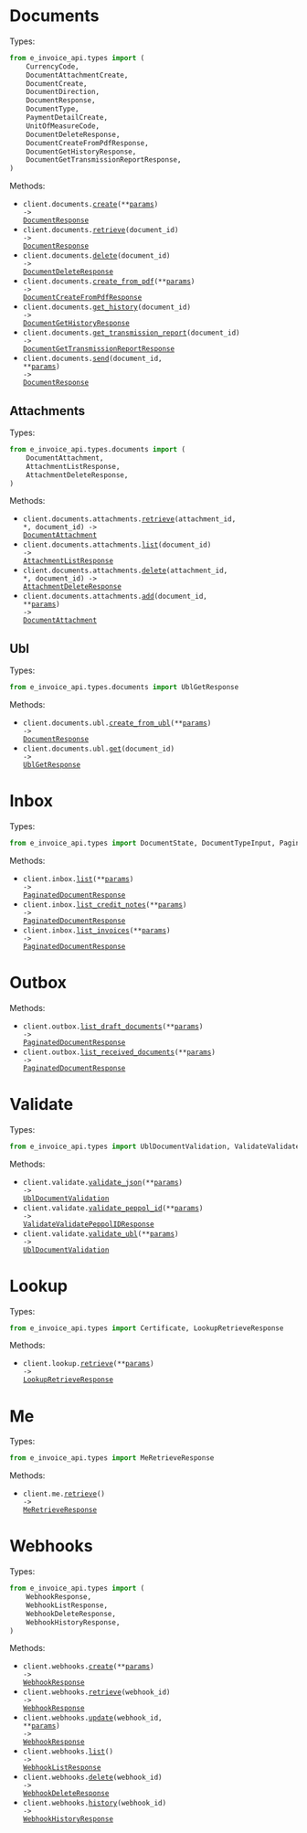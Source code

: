# Documents

Types:

```python
from e_invoice_api.types import (
    CurrencyCode,
    DocumentAttachmentCreate,
    DocumentCreate,
    DocumentDirection,
    DocumentResponse,
    DocumentType,
    PaymentDetailCreate,
    UnitOfMeasureCode,
    DocumentDeleteResponse,
    DocumentCreateFromPdfResponse,
    DocumentGetHistoryResponse,
    DocumentGetTransmissionReportResponse,
)
```

Methods:

- <code title="post /api/documents/">client.documents.<a href="./src/e_invoice_api/resources/documents/documents.py">create</a>(\*\*<a href="src/e_invoice_api/types/document_create_params.py">params</a>) -> <a href="./src/e_invoice_api/types/document_response.py">DocumentResponse</a></code>
- <code title="get /api/documents/{document_id}">client.documents.<a href="./src/e_invoice_api/resources/documents/documents.py">retrieve</a>(document_id) -> <a href="./src/e_invoice_api/types/document_response.py">DocumentResponse</a></code>
- <code title="delete /api/documents/{document_id}">client.documents.<a href="./src/e_invoice_api/resources/documents/documents.py">delete</a>(document_id) -> <a href="./src/e_invoice_api/types/document_delete_response.py">DocumentDeleteResponse</a></code>
- <code title="post /api/documents/pdf">client.documents.<a href="./src/e_invoice_api/resources/documents/documents.py">create_from_pdf</a>(\*\*<a href="src/e_invoice_api/types/document_create_from_pdf_params.py">params</a>) -> <a href="./src/e_invoice_api/types/document_create_from_pdf_response.py">DocumentCreateFromPdfResponse</a></code>
- <code title="get /api/documents/{document_id}/history">client.documents.<a href="./src/e_invoice_api/resources/documents/documents.py">get_history</a>(document_id) -> <a href="./src/e_invoice_api/types/document_get_history_response.py">DocumentGetHistoryResponse</a></code>
- <code title="get /api/documents/{document_id}/transmission-report">client.documents.<a href="./src/e_invoice_api/resources/documents/documents.py">get_transmission_report</a>(document_id) -> <a href="./src/e_invoice_api/types/document_get_transmission_report_response.py">DocumentGetTransmissionReportResponse</a></code>
- <code title="post /api/documents/{document_id}/send">client.documents.<a href="./src/e_invoice_api/resources/documents/documents.py">send</a>(document_id, \*\*<a href="src/e_invoice_api/types/document_send_params.py">params</a>) -> <a href="./src/e_invoice_api/types/document_response.py">DocumentResponse</a></code>

## Attachments

Types:

```python
from e_invoice_api.types.documents import (
    DocumentAttachment,
    AttachmentListResponse,
    AttachmentDeleteResponse,
)
```

Methods:

- <code title="get /api/documents/{document_id}/attachments/{attachment_id}">client.documents.attachments.<a href="./src/e_invoice_api/resources/documents/attachments.py">retrieve</a>(attachment_id, \*, document_id) -> <a href="./src/e_invoice_api/types/documents/document_attachment.py">DocumentAttachment</a></code>
- <code title="get /api/documents/{document_id}/attachments">client.documents.attachments.<a href="./src/e_invoice_api/resources/documents/attachments.py">list</a>(document_id) -> <a href="./src/e_invoice_api/types/documents/attachment_list_response.py">AttachmentListResponse</a></code>
- <code title="delete /api/documents/{document_id}/attachments/{attachment_id}">client.documents.attachments.<a href="./src/e_invoice_api/resources/documents/attachments.py">delete</a>(attachment_id, \*, document_id) -> <a href="./src/e_invoice_api/types/documents/attachment_delete_response.py">AttachmentDeleteResponse</a></code>
- <code title="post /api/documents/{document_id}/attachments">client.documents.attachments.<a href="./src/e_invoice_api/resources/documents/attachments.py">add</a>(document_id, \*\*<a href="src/e_invoice_api/types/documents/attachment_add_params.py">params</a>) -> <a href="./src/e_invoice_api/types/documents/document_attachment.py">DocumentAttachment</a></code>

## Ubl

Types:

```python
from e_invoice_api.types.documents import UblGetResponse
```

Methods:

- <code title="post /api/documents/ubl">client.documents.ubl.<a href="./src/e_invoice_api/resources/documents/ubl.py">create_from_ubl</a>(\*\*<a href="src/e_invoice_api/types/documents/ubl_create_from_ubl_params.py">params</a>) -> <a href="./src/e_invoice_api/types/document_response.py">DocumentResponse</a></code>
- <code title="get /api/documents/{document_id}/ubl">client.documents.ubl.<a href="./src/e_invoice_api/resources/documents/ubl.py">get</a>(document_id) -> <a href="./src/e_invoice_api/types/documents/ubl_get_response.py">UblGetResponse</a></code>

# Inbox

Types:

```python
from e_invoice_api.types import DocumentState, DocumentTypeInput, PaginatedDocumentResponse
```

Methods:

- <code title="get /api/inbox/">client.inbox.<a href="./src/e_invoice_api/resources/inbox.py">list</a>(\*\*<a href="src/e_invoice_api/types/inbox_list_params.py">params</a>) -> <a href="./src/e_invoice_api/types/paginated_document_response.py">PaginatedDocumentResponse</a></code>
- <code title="get /api/inbox/credit-notes">client.inbox.<a href="./src/e_invoice_api/resources/inbox.py">list_credit_notes</a>(\*\*<a href="src/e_invoice_api/types/inbox_list_credit_notes_params.py">params</a>) -> <a href="./src/e_invoice_api/types/paginated_document_response.py">PaginatedDocumentResponse</a></code>
- <code title="get /api/inbox/invoices">client.inbox.<a href="./src/e_invoice_api/resources/inbox.py">list_invoices</a>(\*\*<a href="src/e_invoice_api/types/inbox_list_invoices_params.py">params</a>) -> <a href="./src/e_invoice_api/types/paginated_document_response.py">PaginatedDocumentResponse</a></code>

# Outbox

Methods:

- <code title="get /api/outbox/drafts">client.outbox.<a href="./src/e_invoice_api/resources/outbox.py">list_draft_documents</a>(\*\*<a href="src/e_invoice_api/types/outbox_list_draft_documents_params.py">params</a>) -> <a href="./src/e_invoice_api/types/paginated_document_response.py">PaginatedDocumentResponse</a></code>
- <code title="get /api/outbox/">client.outbox.<a href="./src/e_invoice_api/resources/outbox.py">list_received_documents</a>(\*\*<a href="src/e_invoice_api/types/outbox_list_received_documents_params.py">params</a>) -> <a href="./src/e_invoice_api/types/paginated_document_response.py">PaginatedDocumentResponse</a></code>

# Validate

Types:

```python
from e_invoice_api.types import UblDocumentValidation, ValidateValidatePeppolIDResponse
```

Methods:

- <code title="post /api/validate/json">client.validate.<a href="./src/e_invoice_api/resources/validate.py">validate_json</a>(\*\*<a href="src/e_invoice_api/types/validate_validate_json_params.py">params</a>) -> <a href="./src/e_invoice_api/types/ubl_document_validation.py">UblDocumentValidation</a></code>
- <code title="get /api/validate/peppol-id">client.validate.<a href="./src/e_invoice_api/resources/validate.py">validate_peppol_id</a>(\*\*<a href="src/e_invoice_api/types/validate_validate_peppol_id_params.py">params</a>) -> <a href="./src/e_invoice_api/types/validate_validate_peppol_id_response.py">ValidateValidatePeppolIDResponse</a></code>
- <code title="post /api/validate/ubl">client.validate.<a href="./src/e_invoice_api/resources/validate.py">validate_ubl</a>(\*\*<a href="src/e_invoice_api/types/validate_validate_ubl_params.py">params</a>) -> <a href="./src/e_invoice_api/types/ubl_document_validation.py">UblDocumentValidation</a></code>

# Lookup

Types:

```python
from e_invoice_api.types import Certificate, LookupRetrieveResponse
```

Methods:

- <code title="get /api/lookup">client.lookup.<a href="./src/e_invoice_api/resources/lookup.py">retrieve</a>(\*\*<a href="src/e_invoice_api/types/lookup_retrieve_params.py">params</a>) -> <a href="./src/e_invoice_api/types/lookup_retrieve_response.py">LookupRetrieveResponse</a></code>

# Me

Types:

```python
from e_invoice_api.types import MeRetrieveResponse
```

Methods:

- <code title="get /api/me/">client.me.<a href="./src/e_invoice_api/resources/me.py">retrieve</a>() -> <a href="./src/e_invoice_api/types/me_retrieve_response.py">MeRetrieveResponse</a></code>

# Webhooks

Types:

```python
from e_invoice_api.types import (
    WebhookResponse,
    WebhookListResponse,
    WebhookDeleteResponse,
    WebhookHistoryResponse,
)
```

Methods:

- <code title="post /api/webhooks/">client.webhooks.<a href="./src/e_invoice_api/resources/webhooks.py">create</a>(\*\*<a href="src/e_invoice_api/types/webhook_create_params.py">params</a>) -> <a href="./src/e_invoice_api/types/webhook_response.py">WebhookResponse</a></code>
- <code title="get /api/webhooks/{webhook_id}">client.webhooks.<a href="./src/e_invoice_api/resources/webhooks.py">retrieve</a>(webhook_id) -> <a href="./src/e_invoice_api/types/webhook_response.py">WebhookResponse</a></code>
- <code title="put /api/webhooks/{webhook_id}">client.webhooks.<a href="./src/e_invoice_api/resources/webhooks.py">update</a>(webhook_id, \*\*<a href="src/e_invoice_api/types/webhook_update_params.py">params</a>) -> <a href="./src/e_invoice_api/types/webhook_response.py">WebhookResponse</a></code>
- <code title="get /api/webhooks/">client.webhooks.<a href="./src/e_invoice_api/resources/webhooks.py">list</a>() -> <a href="./src/e_invoice_api/types/webhook_list_response.py">WebhookListResponse</a></code>
- <code title="delete /api/webhooks/{webhook_id}">client.webhooks.<a href="./src/e_invoice_api/resources/webhooks.py">delete</a>(webhook_id) -> <a href="./src/e_invoice_api/types/webhook_delete_response.py">WebhookDeleteResponse</a></code>
- <code title="get /api/webhooks/{webhook_id}/history">client.webhooks.<a href="./src/e_invoice_api/resources/webhooks.py">history</a>(webhook_id) -> <a href="./src/e_invoice_api/types/webhook_history_response.py">WebhookHistoryResponse</a></code>
